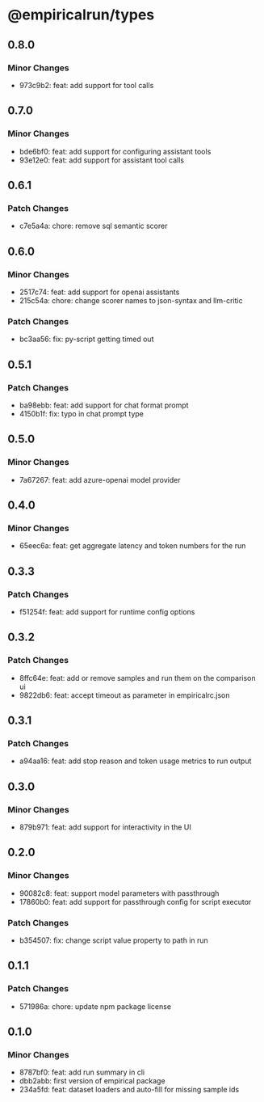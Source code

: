 # @empiricalrun/types

## 0.8.0

### Minor Changes

- 973c9b2: feat: add support for tool calls

## 0.7.0

### Minor Changes

- bde6bf0: feat: add support for configuring assistant tools
- 93e12e0: feat: add support for assistant tool calls

## 0.6.1

### Patch Changes

- c7e5a4a: chore: remove sql semantic scorer

## 0.6.0

### Minor Changes

- 2517c74: feat: add support for openai assistants
- 215c54a: chore: change scorer names to json-syntax and llm-critic

### Patch Changes

- bc3aa56: fix: py-script getting timed out

## 0.5.1

### Patch Changes

- ba98ebb: feat: add support for chat format prompt
- 4150b1f: fix: typo in chat prompt type

## 0.5.0

### Minor Changes

- 7a67267: feat: add azure-openai model provider

## 0.4.0

### Minor Changes

- 65eec6a: feat: get aggregate latency and token numbers for the run

## 0.3.3

### Patch Changes

- f51254f: feat: add support for runtime config options

## 0.3.2

### Patch Changes

- 8ffc64e: feat: add or remove samples and run them on the comparison ui
- 9822db6: feat: accept timeout as parameter in empiricalrc.json

## 0.3.1

### Patch Changes

- a94aa16: feat: add stop reason and token usage metrics to run output

## 0.3.0

### Minor Changes

- 879b971: feat: add support for interactivity in the UI

## 0.2.0

### Minor Changes

- 90082c8: feat: support model parameters with passthrough
- 17860b0: feat: add support for passthrough config for script executor

### Patch Changes

- b354507: fix: change script value property to path in run

## 0.1.1

### Patch Changes

- 571986a: chore: update npm package license

## 0.1.0

### Minor Changes

- 8787bf0: feat: add run summary in cli
- dbb2abb: first version of empirical package
- 234a5fd: feat: dataset loaders and auto-fill for missing sample ids
